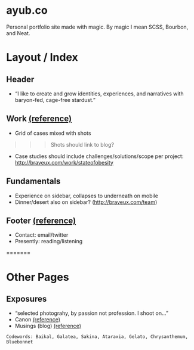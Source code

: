 ayub.co
=======

Personal portfolio site made with magic. By magic I mean SCSS, Bourbon, and Neat.


# Layout / Index

## Header
- “I like to create and grow identities, experiences, and narratives with baryon-fed, cage-free stardust.”

## Work [(reference)](http://jim-silverman.com/)
- Grid of cases mixed with shots
>>> Shots should link to blog?
- Case studies should include challenges/solutions/scope per project: http://braveux.com/work/stateofobesity

## Fundamentals
- Experience on sidebar, collapses to underneath on mobile
- Dinner/desert also on sidebar? (http://braveux.com/team)

## Footer [(reference)](http://daneden.me/)
- Contact: email/twitter
- Presently: reading/listening

=======

# Other Pages

## Exposures
- “selected photograhy, by passion not profession. I shoot on…”
- Canon [(reference)](http://www.davidcole.me/#canon)
- Musings (blog) [(reference)](http://codepen.io/hackthevoid/pen/ACkKl)

```
Codewords: Baikal, Galatea, Sakina, Ataraxia, Gelato, Chrysanthemum, Bluebonnet
```